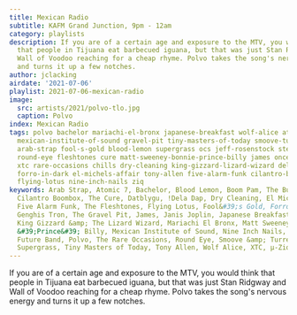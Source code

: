 ```yaml
---
title: Mexican Radio
subtitle: KAFM Grand Junction, 9pm - 12am
category: playlists
description: If you are of a certain age and exposure to the MTV, you would think
  that people in Tijuana eat barbecued iguana, but that was just Stan Ridgway and
  Wall of Voodoo reaching for a cheap rhyme. Polvo takes the song's nervous energy
  and turns it up a few notches.
author: jclacking
airdate: '2021-07-06'
playlist: 2021-07-06-mexican-radio
image:
  src: artists/2021/polvo-tlo.jpg
  caption: Polvo
index: Mexican Radio
tags: polvo bachelor mariachi-el-bronx japanese-breakfast wolf-alice atomic-7 boom-pam
  mexican-institute-of-sound gravel-pit tiny-masters-of-today smoove-turrell genghis-tron
  arab-strap fool-s-gold blood-lemon supergrass ocs jeff-rosenstock steward janis-joplin
  round-eye fleshtones cure matt-sweeney-bonnie-prince-billy james once-future-band
  xtc rare-occasions chills dry-cleaning king-gizzard-lizard-wizard dela-dap datblygu
  forro-in-dark el-michels-affair tony-allen five-alarm-funk cilantro-boombox bug
  flying-lotus nine-inch-nails ziq
keywords: Arab Strap, Atomic 7, Bachelor, Blood Lemon, Boom Pam, The Bug, The Chills,
  Cilantro Boombox, The Cure, Datblygu, !Dela Dap, Dry Cleaning, El Michels Affair,
  Five Alarm Funk, The Fleshtones, Flying Lotus, Fool&#39;s Gold, Forro In The Dark,
  Genghis Tron, The Gravel Pit, James, Janis Joplin, Japanese Breakfast, Jeff Rosenstock,
  King Gizzard &amp; The Lizard Wizard, Mariachi El Bronx, Matt Sweeney &amp; Bonnie
  &#39;Prince&#39; Billy, Mexican Institute of Sound, Nine Inch Nails, OCS, Once And
  Future Band, Polvo, The Rare Occasions, Round Eye, Smoove &amp; Turrell, Steward,
  Supergrass, Tiny Masters of Today, Tony Allen, Wolf Alice, XTC, µ-Ziq
---
```

If you are of a certain age and exposure to the MTV, you would think that people in Tijuana eat barbecued iguana, but that was just Stan Ridgway and Wall of Voodoo reaching for a cheap rhyme. Polvo takes the song's nervous energy and turns it up a few notches.
